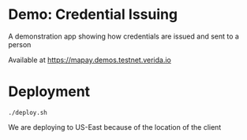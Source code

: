 # Demo: Credential Issuing
A demonstration app showing how credentials are issued and sent to a person

Available at https://mapay.demos.testnet.verida.io

# Deployment

```
./deploy.sh
```

We are deploying to US-East because of the location of the client
